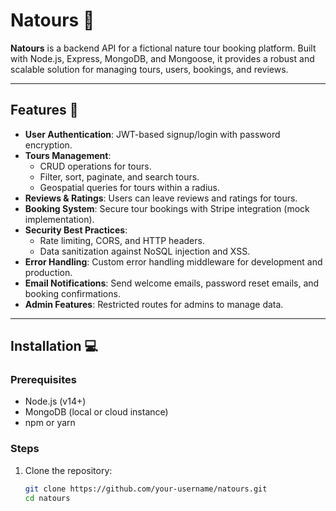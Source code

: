 # Natours 🌿

**Natours** is a backend API for a fictional nature tour booking platform. Built with Node.js, Express, MongoDB, and Mongoose, it provides a robust and scalable solution for managing tours, users, bookings, and reviews.

---

## Features 🚀

- **User Authentication**: JWT-based signup/login with password encryption.
- **Tours Management**: 
  - CRUD operations for tours.
  - Filter, sort, paginate, and search tours.
  - Geospatial queries for tours within a radius.
- **Reviews & Ratings**: Users can leave reviews and ratings for tours.
- **Booking System**: Secure tour bookings with Stripe integration (mock implementation).
- **Security Best Practices**: 
  - Rate limiting, CORS, and HTTP headers.
  - Data sanitization against NoSQL injection and XSS.
- **Error Handling**: Custom error handling middleware for development and production.
- **Email Notifications**: Send welcome emails, password reset emails, and booking confirmations.
- **Admin Features**: Restricted routes for admins to manage data.

---

## Installation 💻

### Prerequisites
- Node.js (v14+)
- MongoDB (local or cloud instance)
- npm or yarn

### Steps
1. Clone the repository:
   ```bash
   git clone https://github.com/your-username/natours.git
   cd natours
